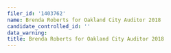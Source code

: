 ```yaml
---
filer_id: '1403762'
name: Brenda Roberts for Oakland City Auditor 2018
candidate_controlled_id: ''
data_warning: 
title: Brenda Roberts for Oakland City Auditor 2018
---
```

